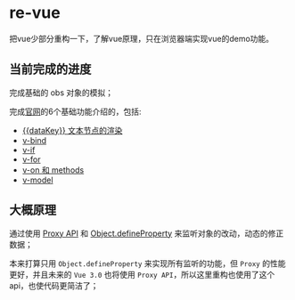 # re-vue

把vue少部分重构一下，了解vue原理，只在浏览器端实现vue的demo功能。

## 当前完成的进度

完成基础的 obs 对象的模拟；

完成[官网](https://cn.vuejs.org/v2/guide/index.html)的6个基础功能介绍的，包括:

- [{{dataKey}} 文本节点的渲染](https://kirakiray.github.io/re-vue/demo/01_render.html)
- [v-bind](https://kirakiray.github.io/re-vue/demo/02_bind_title.html)
- [v-if](https://kirakiray.github.io/re-vue/demo/03if.html)
- [v-for](https://kirakiray.github.io/re-vue/demo/04for.html)
- [v-on 和 methods](https://kirakiray.github.io/re-vue/demo/05methods.html)
- [v-model](https://kirakiray.github.io/re-vue/demo/06model.html)

## 大概原理

通过使用 [Proxy API](https://developer.mozilla.org/zh-CN/docs/Web/JavaScript/Reference/Global_Objects/Proxy) 和 [Object.defineProperty](https://developer.mozilla.org/zh-CN/docs/Web/JavaScript/Reference/Global_Objects/Object/defineProperty) 来监听对象的改动，动态的修正数据；

本来打算只用 `Object.defineProperty` 来实现所有监听的功能，但 `Proxy` 的性能更好，并且未来的 `Vue 3.0` 也将使用 `Proxy API`，所以这里重构也使用了这个api，也使代码更简洁了；
